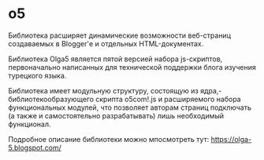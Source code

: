 # o5
Библиотека  расширяет динамические возможности веб-страниц создаваемых в Blogger'е и отдельных HTML-документах.

Библиотека Olga5 является пятой версией набора js-скриптов, первоначально написанных для технической поддержки блога изучения турецкого языка.

Библиотека имеет модульную структуру, состоящую из ядра,- библиотекообразующего скрипта o5com!.js и расширяемого набора функциональных модулей, что позволяет авторам страниц подключать (а также и самостоятельно разрабатывать) лишь необходимый функционал.

Подробное описание библиотеки можно мпосмотреть тут:
https://olga-5.blogspot.com/
